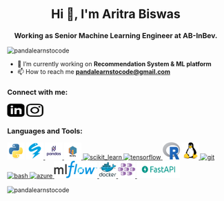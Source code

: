 <h1 align="center">Hi 👋, I'm Aritra Biswas</h1>
<h3 align="center">Working as Senior Machine Learning Engineer at AB-InBev.</h3>

<p align="left"> <img src="https://komarev.com/ghpvc/?username=pandalearnstocode&label=Profile%20views&color=0e75b6&style=flat" alt="pandalearnstocode" /> </p>

- 🔭 I’m currently working on **Recommendation System & ML platform**
- 📫 How to reach me **pandalearnstocode@gmail.com**


<h3 align="left">Connect with me:</h3>
<p align="left">
<a href="https://linkedin.com/in/pandalearnstocode" target="blank"><img align="center" src="linkedin.svg" alt="pandalearnstocode" height="30" width="40" /></a>
<a href="https://instagram.com/pdlearns2code" target="blank"><img align="center" src="instagram.svg" alt="pdlearns2code" height="30" width="40" /></a>
</p>

<h3 align="left">Languages and Tools:</h3>
<p align="left"> <img src="https://raw.githubusercontent.com/devicons/devicon/master/icons/python/python-original.svg" alt="python" width="40" height="40"/> </a> <a href="https://cran.r-project.org/" target="_blank"> <a href="http://numba.pydata.org/" target="_blank"> <img src="numba-blue-icon-rgb.svg" alt="numba" width="40" height="40"/> </a> <a href="https://pandas.pydata.org/" target="_blank"> <img src="pandas-sq.png" alt="pandas" width="40" height="40"/> </a> <a href="https://numpy.org/" target="_blank"> <img src="numpy.png" alt="numpy" width="40" height="40"/> </a><a href="https://scikit-learn.org/" target="_blank"> <img src="https://upload.wikimedia.org/wikipedia/commons/0/05/Scikit_learn_logo_small.svg" alt="scikit_learn" width="40" height="50"/> </a> <a href="https://www.tensorflow.org" target="_blank"> <img src="https://www.vectorlogo.zone/logos/tensorflow/tensorflow-icon.svg" alt="tensorflow" width="40" height="40"/> </a>  <img src="R_logo.svg" alt="R" width="40" height="40"/> </a> <a href="https://www.linux.org/" target="_blank"> <img src="https://raw.githubusercontent.com/devicons/devicon/master/icons/linux/linux-original.svg" alt="linux" width="40" height="40"/> </a> <a href="https://git-scm.com/" target="_blank"> <img src="https://www.vectorlogo.zone/logos/git-scm/git-scm-icon.svg" alt="git" width="40" height="40"/> </a> <a href="https://www.gnu.org/software/bash/" target="_blank"> <img src="https://www.vectorlogo.zone/logos/gnu_bash/gnu_bash-icon.svg" alt="bash" width="40" height="40"/> </a> <a href="https://azure.microsoft.com/en-in/" target="_blank"> <img src="https://www.vectorlogo.zone/logos/microsoft_azure/microsoft_azure-icon.svg" alt="azure" width="40" height="40"/> </a> <a href="https://mlflow.org/" target="_blank"> <img src="MLflow-Logo.svg" alt="MLflow" width="100" height="40"/> </a> <a href="https://www.w3schools.com/cpp/" target="_blank"> <a href="https://www.docker.com/" target="_blank"> <img src="https://raw.githubusercontent.com/devicons/devicon/master/icons/docker/docker-original-wordmark.svg" alt="docker" width="40" height="40"/> </a> <a href="https://azure.microsoft.com/en-in/services/kubernetes-service/" target="_blank"> <img src="aks.svg" alt="aks" width="40" height="40"/> </a> <a href="https://fastapi.tiangolo.com/" target="_blank"> <img src="fastapi.png" alt="FastAPI" width="100" height="40"/> </a> </p>

<p><img align="center" src="https://github-readme-streak-stats.herokuapp.com/?user=pandalearnstocode&" alt="pandalearnstocode" /></p>
